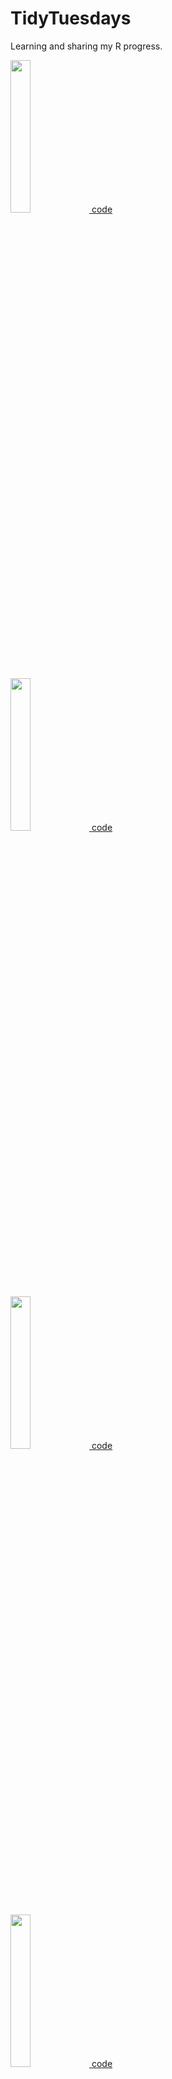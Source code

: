 # TidyTuesdays

Learning and sharing my R progress. 


<a href="https://raw.githubusercontent.com/kellycotton/TidyTuesdays/master/Plots/fixed_crops.png"><img src="https://raw.githubusercontent.com/kellycotton/TidyTuesdays/master/Plots/fixed_crops.png" width=25% height=25%>
[code]("https://github.com/kellycotton/TidyTuesdays/blob/master/code/plants.R")
  
<a href="https://raw.githubusercontent.com/kellycotton/TidyTuesdays/master/Plots/chopped.png"><img src="https://raw.githubusercontent.com/kellycotton/TidyTuesdays/master/Plots/chopped.png" width=25% height=25%>
[code]("https://github.com/kellycotton/TidyTuesdays/blob/master/code/chopped.R")

<a href="https://raw.githubusercontent.com/kellycotton/TidyTuesdays/master/Plots/plantextinction.png"><img src="https://raw.githubusercontent.com/kellycotton/TidyTuesdays/master/Plots/plantextinction.png" width=25% height=25%>
[code]("https://github.com/kellycotton/TidyTuesdays/blob/master/code/plants.R")
  
<a href="https://raw.githubusercontent.com/kellycotton/TidyTuesdays/master/Plots/penguins.png"><img src="https://raw.githubusercontent.com/kellycotton/TidyTuesdays/master/Plots/penguins.png" width=25% height=25%>
[code]("https://github.com/kellycotton/TidyTuesdays/blob/master/code/penguins.R")
  
<a href="https://raw.githubusercontent.com/kellycotton/TidyTuesdays/master/Plots/ageplot.png"><img src="https://raw.githubusercontent.com/kellycotton/TidyTuesdays/master/Plots/ageplot.png" width=25% height=25%>
[code]("https://github.com/kellycotton/TidyTuesdays/blob/master/code/astro.R")
  
<a href="https://raw.githubusercontent.com/kellycotton/TidyTuesdays/master/Plots/sentimentsong.png"><img src="https://raw.githubusercontent.com/kellycotton/TidyTuesdays/master/Plots/sentimentsong.png" width=25% height=25%>
[code]("https://github.com/kellycotton/TidyTuesdays/blob/master/code/rap.R")
  
<a href="https://raw.githubusercontent.com/kellycotton/TidyTuesdays/master/Plots/rating.png"><img src="https://raw.githubusercontent.com/kellycotton/TidyTuesdays/master/Plots/rating.png" width=25% height=25%>
[code]("https://github.com/kellycotton/TidyTuesdays/blob/master/code/TheOffice.R")

**Packages I have used and would like to remember in the future:**

[tidytext](https://cran.r-project.org/web/packages/tidytext/vignettes/tidytext.html)

[viridis](https://cran.r-project.org/web/packages/viridis/vignettes/intro-to-viridis.html)

[ggrepel](https://ggrepel.slowkow.com/articles/examples.html)

[usmap](https://cran.r-project.org/web/packages/usmap/vignettes/mapping.html)

[scales](https://www.rdocumentation.org/packages/scales/versions/0.4.1)

[bbplot](https://github.com/bbc/bbplot)

[showtext](https://github.com/yixuan/showtext)

[gganimate](https://github.com/thomasp85/gganimate)

[RColorBrewer](https://www.r-graph-gallery.com/38-rcolorbrewers-palettes.html)

[wesanderson](https://github.com/karthik/wesanderson)

[patchwork](https://github.com/thomasp85/patchwork)

[ggalt](https://yonicd.github.io/ggalt/index.html)

[tvthemes](https://ryo-n7.github.io/2019-05-16-introducing-tvthemes-package/)

[futurevisions](https://github.com/JoeyStanley/futurevisions)

[hrbrthemes](https://github.com/hrbrmstr/hrbrthemes)

[skimr](https://github.com/ropensci/skimr)


**Packages I haven't used yet but think are neat and would also like to remember in the future:**

[geofacet](https://github.com/hafen/geofacet)

[tricolore](https://github.com/jschoeley/tricolore)

[ggtern](http://www.ggtern.com/)

[ggdark](https://github.com/nsgrantham/ggdark)

[leaflet](https://rstudio.github.io/leaflet/)

[lemon](https://github.com/stefanedwards/lemon)

[ggchicklet](https://github.com/hrbrmstr/ggchicklet)

[calecopal](https://github.com/an-bui/calecopal)

[gt](https://gt.rstudio.com/)

